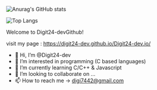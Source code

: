 
![Anurag's GitHub stats](https://github-readme-stats.vercel.app/api?username=Digit24-dev&theme=default&show_icons=true)

![Top Langs](https://github-readme-stats.vercel.app/api/top-langs/?username=Digit24-dev&layout=compact&theme=default)

Welcome to Digit24-devGithub!

visit my page : https://digit24-dev.github.io/Digit24-dev.io/

- 👋 Hi, I’m @Digit24-dev
- 👀 I’m interested in programming (C based languages)
- 🌱 I’m currently learning C/C++ & Javascript
- 💞️ I’m looking to collaborate on ...
- 📫 How to reach me -> digi7442@gmail.com

<!---
Digit24-dev/Digit24-dev is a ✨ special ✨ repository because its `README.md` (this file) appears on your GitHub profile.
You can click the Preview link to take a look at your changes.
--->
